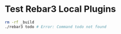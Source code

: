 Test Rebar3 Local Plugins
=====

```bash
rm -rf _build
./rebar3 todo # Error: Command todo not found
```
